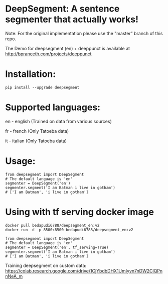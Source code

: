 # DeepSegment: A sentence segmenter that actually works!
Note: For the original implementation please use the "master" branch of this repo.

The Demo for deepsegment (en) + deeppunct is available at http://bpraneeth.com/projects/deeppunct

# Installation:
```
pip install --upgrade deepsegment
```

# Supported languages:
en - english (Trained on data from various sources)

fr - french (Only Tatoeba data)

it - italian (Only Tatoeba data)


# Usage:

```
from deepsegment import DeepSegment
# The default language is 'en'
segmenter = DeepSegment('en')
segmenter.segment('I am Batman i live in gotham')
# ['I am Batman', 'i live in gotham']

```

# Using with tf serving docker image
```
docker pull bedapudi6788/deepsegment_en:v2
docker run -d -p 8500:8500 bedapudi6788/deepsegment_en:v2
```

```
from deepsegment import DeepSegment
# The default language is 'en'
segmenter = DeepSegment('en', tf_serving=True)
segmenter.segment('I am Batman i live in gotham')
# ['I am Batman', 'i live in gotham']
```

Training deepsegment on custom data: https://colab.research.google.com/drive/1CjYbdbDHX1UmIyvn7nDW2ClQPnnNeA_m
